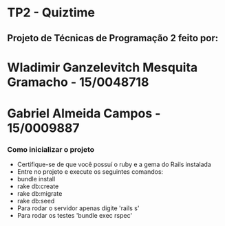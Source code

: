 # TP2 - Quiztime
## Projeto de Técnicas de Programação 2 feito por:
# Wladimir Ganzelevitch Mesquita Gramacho - 15/0048718                        
# Gabriel Almeida Campos - 15/0009887
### Como inicializar o projeto

- Certifique-se de que você possuí o ruby e a gema do Rails instalada
- Entre no projeto e execute os seguintes comandos:
- bundle install
- rake db:create
- rake db:migrate
- rake db:seed
- Para rodar o servidor apenas digite 'rails s'
- Para rodar os testes 'bundle exec rspec'

